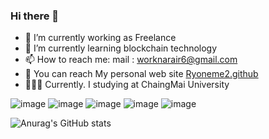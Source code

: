### Hi there 👋

- 🔭 I’m currently working as Freelance
- 🌱 I’m currently learning blockchain technology
- 📫 How to reach me: mail : worknarair6@gmail.com
- 🔹 You can reach My personal web site [Ryoneme2.github](https://Ryoneme2.github.io)
- 👨🏻‍💻 Currently. I studying at ChaingMai University

![image]({https://img.shields.io/badge/Heroku-430098?style=for-the-badge&logo=heroku&logoColor=white})
![image]({https://img.shields.io/badge/Heroku-430098?style=for-the-badge&logo=heroku&logoColor=white})
![image]({https://img.shields.io/badge/Heroku-430098?style=for-the-badge&logo=heroku&logoColor=white})
![image]({https://img.shields.io/badge/Heroku-430098?style=for-the-badge&logo=heroku&logoColor=white})
![image]({https://img.shields.io/badge/Heroku-430098?style=for-the-badge&logo=heroku&logoColor=white})


![Anurag's GitHub stats](https://github-readme-stats.vercel.app/api?username=Ryoneme2&show_icons=true&theme=radical)
